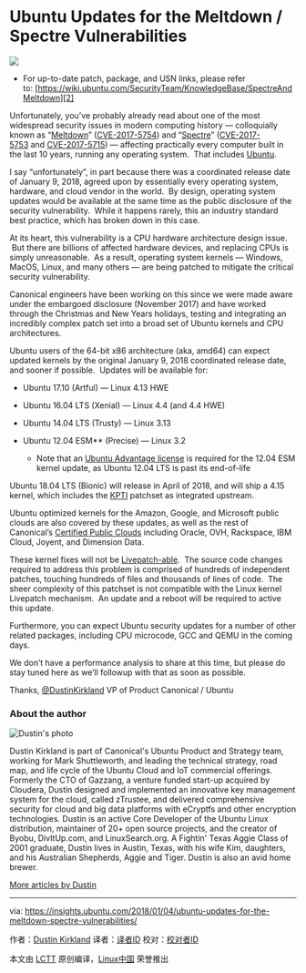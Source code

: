Ubuntu Updates for the Meltdown / Spectre Vulnerabilities
============================================================

![](https://insights.ubuntu.com/wp-content/uploads/0372/Screenshot-from-2018-01-04-12-39-25.png)

*   For up-to-date patch, package, and USN links, please refer to: [https://wiki.ubuntu.com/SecurityTeam/KnowledgeBase/SpectreAndMeltdown][2]

Unfortunately, you’ve probably already read about one of the most widespread security issues in modern computing history — colloquially known as “[Meltdown][5]” ([CVE-2017-5754][6]) and “[Spectre][7]” ([CVE-2017-5753][8] and [CVE-2017-5715][9]) — affecting practically every computer built in the last 10 years, running any operating system.  That includes [Ubuntu][10].

I say “unfortunately”, in part because there was a coordinated release date of January 9, 2018, agreed upon by essentially every operating system, hardware, and cloud vendor in the world.  By design, operating system updates would be available at the same time as the public disclosure of the security vulnerability.  While it happens rarely, this an industry standard best practice, which has broken down in this case.

At its heart, this vulnerability is a CPU hardware architecture design issue.  But there are billions of affected hardware devices, and replacing CPUs is simply unreasonable.  As a result, operating system kernels — Windows, MacOS, Linux, and many others — are being patched to mitigate the critical security vulnerability.

Canonical engineers have been working on this since we were made aware under the embargoed disclosure (November 2017) and have worked through the Christmas and New Years holidays, testing and integrating an incredibly complex patch set into a broad set of Ubuntu kernels and CPU architectures.

Ubuntu users of the 64-bit x86 architecture (aka, amd64) can expect updated kernels by the original January 9, 2018 coordinated release date, and sooner if possible.  Updates will be available for:

*   Ubuntu 17.10 (Artful) — Linux 4.13 HWE

*   Ubuntu 16.04 LTS (Xenial) — Linux 4.4 (and 4.4 HWE)

*   Ubuntu 14.04 LTS (Trusty) — Linux 3.13

*   Ubuntu 12.04 ESM** (Precise) — Linux 3.2
    *   Note that an [Ubuntu Advantage license][1] is required for the 12.04 ESM kernel update, as Ubuntu 12.04 LTS is past its end-of-life

Ubuntu 18.04 LTS (Bionic) will release in April of 2018, and will ship a 4.15 kernel, which includes the [KPTI][11] patchset as integrated upstream.

Ubuntu optimized kernels for the Amazon, Google, and Microsoft public clouds are also covered by these updates, as well as the rest of Canonical’s [Certified Public Clouds][12] including Oracle, OVH, Rackspace, IBM Cloud, Joyent, and Dimension Data.

These kernel fixes will not be [Livepatch-able][13].  The source code changes required to address this problem is comprised of hundreds of independent patches, touching hundreds of files and thousands of lines of code.  The sheer complexity of this patchset is not compatible with the Linux kernel Livepatch mechanism.  An update and a reboot will be required to active this update.

Furthermore, you can expect Ubuntu security updates for a number of other related packages, including CPU microcode, GCC and QEMU in the coming days.

We don’t have a performance analysis to share at this time, but please do stay tuned here as we’ll followup with that as soon as possible.

Thanks,
[@DustinKirkland][14]
VP of Product
Canonical / Ubuntu

### About the author

 ![Dustin's photo](https://insights.ubuntu.com/wp-content/uploads/6f45/kirkland.jpg) 

Dustin Kirkland is part of Canonical's Ubuntu Product and Strategy team, working for Mark Shuttleworth, and leading the technical strategy, road map, and life cycle of the Ubuntu Cloud and IoT commercial offerings. Formerly the CTO of Gazzang, a venture funded start-up acquired by Cloudera, Dustin designed and implemented an innovative key management system for the cloud, called zTrustee, and delivered comprehensive security for cloud and big data platforms with eCryptfs and other encryption technologies. Dustin is an active Core Developer of the Ubuntu Linux distribution, maintainer of 20+ open source projects, and the creator of Byobu, DivItUp.com, and LinuxSearch.org. A Fightin' Texas Aggie Class of 2001 graduate, Dustin lives in Austin, Texas, with his wife Kim, daughters, and his Australian Shepherds, Aggie and Tiger. Dustin is also an avid home brewer.

[More articles by Dustin][3]

--------------------------------------------------------------------------------

via: https://insights.ubuntu.com/2018/01/04/ubuntu-updates-for-the-meltdown-spectre-vulnerabilities/

作者：[Dustin Kirkland][a]
译者：[译者ID](https://github.com/译者ID)
校对：[校对者ID](https://github.com/校对者ID)

本文由 [LCTT](https://github.com/LCTT/TranslateProject) 原创编译，[Linux中国](https://linux.cn/) 荣誉推出

[a]:https://insights.ubuntu.com/author/kirkland/
[1]:https://www.ubuntu.com/support/esm
[2]:https://wiki.ubuntu.com/SecurityTeam/KnowledgeBase/SpectreAndMeltdown
[3]:https://insights.ubuntu.com/author/kirkland/
[4]:https://insights.ubuntu.com/author/kirkland/
[5]:https://en.wikipedia.org/wiki/Meltdown_(security_vulnerability)
[6]:https://people.canonical.com/~ubuntu-security/cve/2017/CVE-2017-5754.html
[7]:https://en.wikipedia.org/wiki/Spectre_(security_vulnerability)
[8]:https://people.canonical.com/~ubuntu-security/cve/2017/CVE-2017-5753.html
[9]:https://people.canonical.com/~ubuntu-security/cve/2017/CVE-2017-5715.html
[10]:https://wiki.ubuntu.com/SecurityTeam/KnowledgeBase/SpectreAndMeltdown
[11]:https://lwn.net/Articles/742404/
[12]:https://partners.ubuntu.com/programmes/public-cloud
[13]:https://www.ubuntu.com/server/livepatch
[14]:https://twitter.com/dustinkirkland
